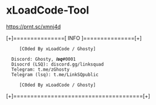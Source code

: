 # xLoadCode-Tool

https://prnt.sc/xmnj4d

[+]===============[ INFO ]===============[+]

         [C0ded By xLoadCode / Ghosty]
                            
      Discord: Ghosty, 𝒍𝒔𝒒#0001           
      Disocrd (LSQ): discord.gg/linksquad 
      Telegram: t.me/zGhosty              
      Telegram (lsq): t.me/LinkSQpublic   

         [C0ded By xLoadCode / Ghosty]
                                           
[+]======================================[+]
